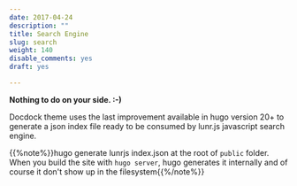 ```yaml
---
date: 2017-04-24
description: ""
title: Search Engine
slug: search
weight: 140
disable_comments: yes
draft: yes

---
```


**Nothing to do on your side. :-)**

Docdock theme uses the last improvement available in hugo version 20+ to generate a json index file ready to be consumed by lunr.js javascript search engine.

{{%note%}}hugo generate lunrjs index.json at the root of `public` folder. <br/>When you build the site with `hugo server`, hugo generates it internally and of course it don't show up in the filesystem{{%/note%}}
